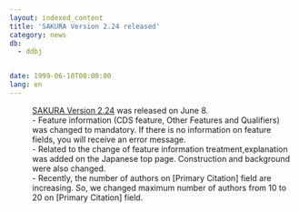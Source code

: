 ```yaml
---
layout: indexed_content
title: 'SAKURA Version 2.24 released'
category: news
db:
  - ddbj


date: 1999-06-10T00:00:00
lang: en
---
```


<dd><a href="http://sakura.ddbj.nig.ac.jp/" target="_blank">SAKURA Version 2.24</a> was released on June 8.<br>
<dd>- Feature information (CDS feature, Other Features and Qualifiers) was changed to mandatory. If there is no information on feature fields, you will receive an error message.<br>
<dd>- Related to the change of feature information treatment,explanation was added on the Japanese top page. Construction and background were also changed.<br>
<dd>- Recently, the number of authors on [Primary Citation] field are increasing. So, we changed maximum number of authors from 10 to 20 on [Primary Citation] field.</dd>
</dd>
</dd>
</dd>
